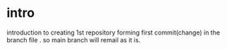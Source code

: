 # intro
introduction to creating 1st repository 
forming first commit(change) in the branch file . so main branch will remail as it is. 
